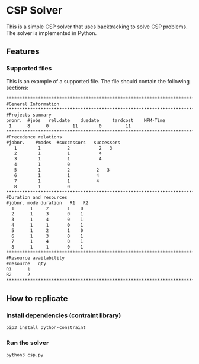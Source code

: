 # CSP Solver
This is a simple CSP solver that uses backtracking to solve CSP problems. The solver is implemented in Python.
## Features
### Supported files
This is an example of a supported file. The file should contain the following sections:
```txt
************************************************************************
#General Information
************************************************************************
#Projects summary
pronr. 	#jobs 	rel.date 	duedate 	tardcost 	MPM-Time
 1      8      0         11        0         11
************************************************************************
#Precedence relations
#jobnr.    #modes  #successors   successors
   1        1          2           2   3
   2        1          1           4
   3        1          1           4
   4        1          0
   5        1          2          2   3
   6        1          1          4
   7        1          1          4
   8        1          0
************************************************************************
#Duration and resources
#jobnr. mode duration   R1   R2
  1      1     2       1    0
  2      1     3       0    1
  3      1     4       0    1
  4      1     1       0    1
  5      1     2       1    0
  6      1     3       0    1
  7      1     4       0    1
  8      1     1       0    1
************************************************************************
#Resource availability
#resource   qty
R1      1   
R2      2
************************************************************************
```
## How to replicate
### Install dependencies (contraint library)
```bash
pip3 install python-constraint
```
### Run the solver
```bash
python3 csp.py
```